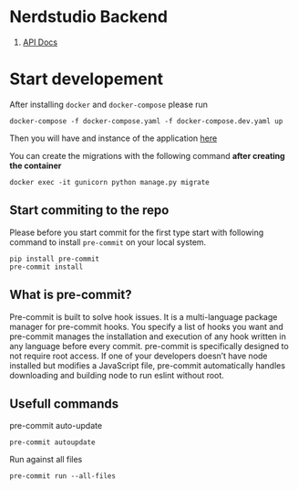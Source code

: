 # Nerdstudio Backend
1. [API Docs](http://localhost:8000/v1/api/docs)

# Start developement
After installing `docker` and `docker-compose` please run
```
docker-compose -f docker-compose.yaml -f docker-compose.dev.yaml up
```

Then you will have and instance of the application [here](http://localhost:8000)

You can create the migrations with the following command **after creating the container**
```
docker exec -it gunicorn python manage.py migrate
```

## Start commiting to the repo
Please before you start commit for the first type start with following command to install `pre-commit` on your local system.
```
pip install pre-commit
pre-commit install
```

## What is pre-commit?
Pre-commit is built to solve hook issues. It is a multi-language package manager for pre-commit hooks. You specify a list of hooks you want and pre-commit manages the installation and execution of any hook written in any language before every commit. pre-commit is specifically designed to not require root access. If one of your developers doesn’t have node installed but modifies a JavaScript file, pre-commit automatically handles downloading and building node to run eslint without root.
## Usefull commands
<!-- TODO: more explanation -->

pre-commit auto-update
```
pre-commit autoupdate
```

Run against all files
```
pre-commit run --all-files
```

